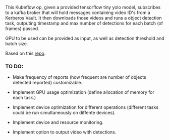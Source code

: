 This Kubeflow op, given a provided tensorflow tiny yolo model, subscribes to a kafka broker that will hold messages containing video ID's from a Kerberos Vault. It then downloads those videos and runs a object detection task, outputing timestamp and max number of detections for each batch (of frames) passed.

GPU to be used can be provided as input, as well as  detection threshold and batch size.

Based on this [repo](https://github.com/theAIGuysCode/tensorflow-yolov4-tflite).



### TO DO:

* Make frequency of reports (how frequent are number of objects detected reported) customizable.

* Implement GPU usage optimization (define allocation of memory for each task.)

* Implement device optimization for different operations (different tasks could be run simultaneously on diffente devices).

* Implement device and resource monitoring.

* Implement option to output video with detections.